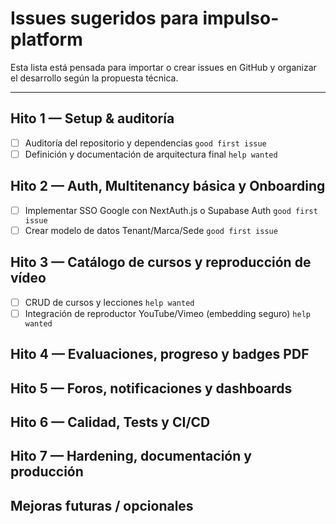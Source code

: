 # Issues sugeridos para impulso-platform

Esta lista está pensada para importar o crear issues en GitHub y organizar el desarrollo según la propuesta técnica.

---

## Hito 1 — Setup & auditoría

- [ ] Auditoría del repositorio y dependencias `good first issue`
- [ ] Definición y documentación de arquitectura final `help wanted`

## Hito 2 — Auth, Multitenancy básica y Onboarding

- [ ] Implementar SSO Google con NextAuth.js o Supabase Auth `good first issue`
- [ ] Crear modelo de datos Tenant/Marca/Sede `good first issue`

## Hito 3 — Catálogo de cursos y reproducción de vídeo

- [ ] CRUD de cursos y lecciones `help wanted`
- [ ] Integración de reproductor YouTube/Vimeo (embedding seguro) `help wanted`

## Hito 4 — Evaluaciones, progreso y badges PDF


## Hito 5 — Foros, notificaciones y dashboards


## Hito 6 — Calidad, Tests y CI/CD


## Hito 7 — Hardening, documentación y producción



## Mejoras futuras / opcionales

